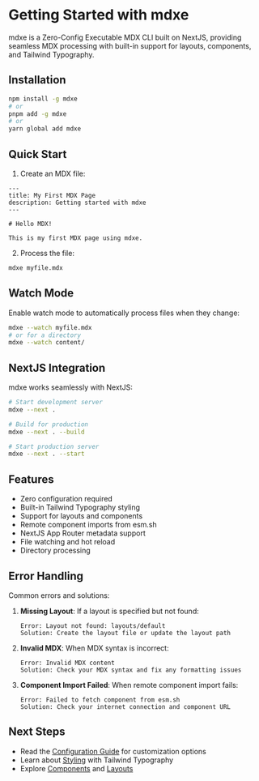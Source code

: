 # Getting Started with mdxe

mdxe is a Zero-Config Executable MDX CLI built on NextJS, providing seamless MDX processing with built-in support for layouts, components, and Tailwind Typography.

## Installation

```bash
npm install -g mdxe
# or
pnpm add -g mdxe
# or
yarn global add mdxe
```

## Quick Start

1. Create an MDX file:

```mdx
---
title: My First MDX Page
description: Getting started with mdxe
---

# Hello MDX!

This is my first MDX page using mdxe.
```

2. Process the file:

```bash
mdxe myfile.mdx
```

## Watch Mode

Enable watch mode to automatically process files when they change:

```bash
mdxe --watch myfile.mdx
# or for a directory
mdxe --watch content/
```

## NextJS Integration

mdxe works seamlessly with NextJS:

```bash
# Start development server
mdxe --next .

# Build for production
mdxe --next . --build

# Start production server
mdxe --next . --start
```

## Features

- Zero configuration required
- Built-in Tailwind Typography styling
- Support for layouts and components
- Remote component imports from esm.sh
- NextJS App Router metadata support
- File watching and hot reload
- Directory processing

## Error Handling

Common errors and solutions:

1. **Missing Layout**: If a layout is specified but not found:
   ```
   Error: Layout not found: layouts/default
   Solution: Create the layout file or update the layout path
   ```

2. **Invalid MDX**: When MDX syntax is incorrect:
   ```
   Error: Invalid MDX content
   Solution: Check your MDX syntax and fix any formatting issues
   ```

3. **Component Import Failed**: When remote component import fails:
   ```
   Error: Failed to fetch component from esm.sh
   Solution: Check your internet connection and component URL
   ```

## Next Steps

- Read the [Configuration Guide](./configuration.md) for customization options
- Learn about [Styling](./styling.md) with Tailwind Typography
- Explore [Components](./components.md) and [Layouts](./layouts.md)

